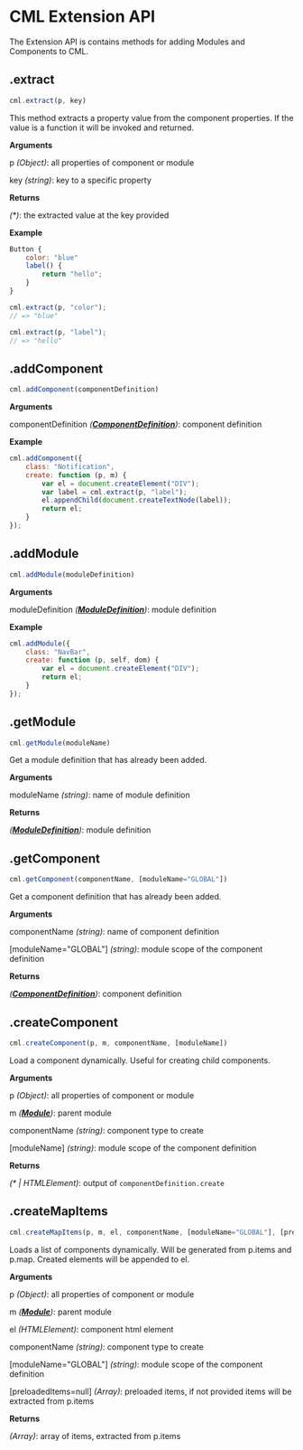 # CML Extension API

The Extension API is contains methods for adding Modules and Components to CML.

## .extract

``` javascript
cml.extract(p, key)
```

This method extracts a property value from the component properties.
If the value is a function it will be invoked and returned.

**Arguments**

p _(Object)_: all properties of component or module

key _(string)_: key to a specific property

**Returns**

_(\*)_: the extracted value at the key provided

**Example**

``` javascript
Button {
    color: "blue"
    label() {
        return "hello";
    }
}
```

``` javascript
cml.extract(p, "color");
// => "blue"

cml.extract(p, "label");
// => "hello"
```

## .addComponent
``` javascript
cml.addComponent(componentDefinition)
```

**Arguments**

componentDefinition *(__[ComponentDefinition](/doc/extension/ComponentDefinition.md)__)*: component definition

**Example**
``` javascript
cml.addComponent({
    class: "Notification",
    create: function (p, m) {
        var el = document.createElement("DIV");
        var label = cml.extract(p, "label");
        el.appendChild(document.createTextNode(label));
        return el;
    }
});
```

## .addModule
``` javascript
cml.addModule(moduleDefinition)
```

**Arguments**

moduleDefinition *(__[ModuleDefinition](/doc/extension/ModuleDefinition.md)__)*: module definition

**Example**
``` javascript
cml.addModule({
    class: "NavBar",
    create: function (p, self, dom) {
        var el = document.createElement("DIV");
        return el;
    }
});
```

## .getModule
``` javascript
cml.getModule(moduleName)
```

Get a module definition that has already been added.

**Arguments**

moduleName _(string)_: name of module definition

**Returns**

*(__[ModuleDefinition](/doc/extension/ModuleDefinition.md)__)*: module definition

## .getComponent

``` javascript
cml.getComponent(componentName, [moduleName="GLOBAL"])
```

Get a component definition that has already been added.

**Arguments**

componentName _(string)_: name of component definition

[moduleName="GLOBAL"] _(string)_: module scope of the component definition

**Returns**

*(__[ComponentDefinition](/doc/extension/ComponentDefinition.md)__)*: component definition

## .createComponent

``` javascript
cml.createComponent(p, m, componentName, [moduleName])
```

Load a component dynamically. Useful for creating child components.

**Arguments**

p _(Object)_: all properties of component or module

m *(__[Module](/doc/runtime/module.md)__)*: parent module

componentName _(string)_: component type to create

[moduleName] _(string)_: module scope of the component definition

**Returns**

_(\* | HTMLElement)_: output of `componentDefinition.create`

## .createMapItems

``` javascript
cml.createMapItems(p, m, el, componentName, [moduleName="GLOBAL"], [preloadedItems=null])
```

Loads a list of components dynamically. Will be generated from p.items and p.map. Created elements will be appended to el.

**Arguments**

p _(Object)_: all properties of component or module

m *(__[Module](/doc/runtime/module.md)__)*: parent module

el _(HTMLElement)_: component html element

componentName _(string)_: component type to create

[moduleName="GLOBAL"] _(string)_: module scope of the component definition

[preloadedItems=null] _(Array)_: preloaded items, if not provided items will be extracted from p.items

**Returns**

_(Array)_: array of items, extracted from p.items
